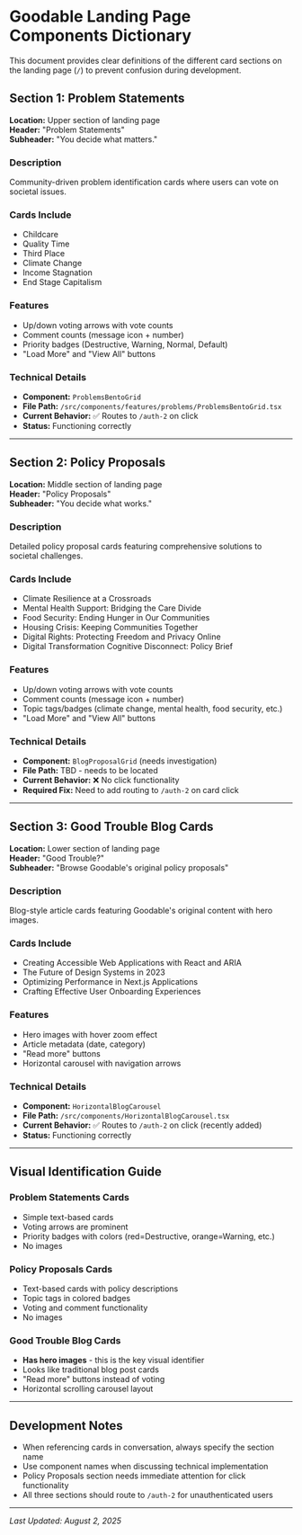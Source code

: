 # Goodable Landing Page Components Dictionary

This document provides clear definitions of the different card sections on the landing page (`/`) to prevent confusion during development.

## Section 1: Problem Statements
**Location:** Upper section of landing page  
**Header:** "Problem Statements"  
**Subheader:** "You decide what matters."

### Description
Community-driven problem identification cards where users can vote on societal issues.

### Cards Include
- Childcare
- Quality Time  
- Third Place
- Climate Change
- Income Stagnation
- End Stage Capitalism

### Features
- Up/down voting arrows with vote counts
- Comment counts (message icon + number)
- Priority badges (Destructive, Warning, Normal, Default)
- "Load More" and "View All" buttons

### Technical Details
- **Component:** `ProblemsBentoGrid`
- **File Path:** `/src/components/features/problems/ProblemsBentoGrid.tsx`
- **Current Behavior:** ✅ Routes to `/auth-2` on click
- **Status:** Functioning correctly

---

## Section 2: Policy Proposals  
**Location:** Middle section of landing page  
**Header:** "Policy Proposals"  
**Subheader:** "You decide what works."

### Description
Detailed policy proposal cards featuring comprehensive solutions to societal challenges.

### Cards Include
- Climate Resilience at a Crossroads
- Mental Health Support: Bridging the Care Divide
- Food Security: Ending Hunger in Our Communities
- Housing Crisis: Keeping Communities Together
- Digital Rights: Protecting Freedom and Privacy Online
- Digital Transformation Cognitive Disconnect: Policy Brief

### Features
- Up/down voting arrows with vote counts
- Comment counts (message icon + number)
- Topic tags/badges (climate change, mental health, food security, etc.)
- "Load More" and "View All" buttons

### Technical Details
- **Component:** `BlogProposalGrid` (needs investigation)
- **File Path:** TBD - needs to be located
- **Current Behavior:** ❌ No click functionality 
- **Required Fix:** Need to add routing to `/auth-2` on card click

---

## Section 3: Good Trouble Blog Cards
**Location:** Lower section of landing page  
**Header:** "Good Trouble?"  
**Subheader:** "Browse Goodable's original policy proposals"

### Description
Blog-style article cards featuring Goodable's original content with hero images.

### Cards Include
- Creating Accessible Web Applications with React and ARIA
- The Future of Design Systems in 2023
- Optimizing Performance in Next.js Applications
- Crafting Effective User Onboarding Experiences

### Features
- Hero images with hover zoom effect
- Article metadata (date, category)
- "Read more" buttons
- Horizontal carousel with navigation arrows

### Technical Details
- **Component:** `HorizontalBlogCarousel`
- **File Path:** `/src/components/HorizontalBlogCarousel.tsx`
- **Current Behavior:** ✅ Routes to `/auth-2` on click (recently added)
- **Status:** Functioning correctly

---

## Visual Identification Guide

### Problem Statements Cards
- Simple text-based cards
- Voting arrows are prominent
- Priority badges with colors (red=Destructive, orange=Warning, etc.)
- No images

### Policy Proposals Cards  
- Text-based cards with policy descriptions
- Topic tags in colored badges
- Voting and comment functionality
- No images

### Good Trouble Blog Cards
- **Has hero images** - this is the key visual identifier
- Looks like traditional blog post cards
- "Read more" buttons instead of voting
- Horizontal scrolling carousel layout

---

## Development Notes

- When referencing cards in conversation, always specify the section name
- Use component names when discussing technical implementation
- Policy Proposals section needs immediate attention for click functionality
- All three sections should route to `/auth-2` for unauthenticated users

---

*Last Updated: August 2, 2025*